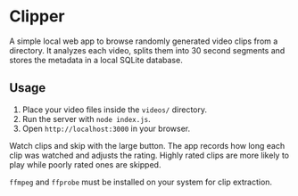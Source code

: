 # Clipper

A simple local web app to browse randomly generated video clips from a directory. It analyzes each video, splits them into 30 second segments and stores the metadata in a local SQLite database.

## Usage
1. Place your video files inside the `videos/` directory.
2. Run the server with `node index.js`.
3. Open `http://localhost:3000` in your browser.

Watch clips and skip with the large button. The app records how long each clip was watched and adjusts the rating. Highly rated clips are more likely to play while poorly rated ones are skipped.

`ffmpeg` and `ffprobe` must be installed on your system for clip extraction.
